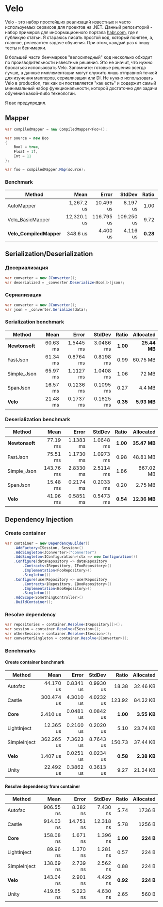 # Velo

Velo - это набор простейших реализаций известных и часто используемых сервисов для проектов на .NET. Данный репозиторий - набор примеров для информационного портала [habr.com](https://habr.com/ru/users/teoadal/posts), где я публикую статьи. Я стараюсь писать простой код, который понятен, а, главное, релевантен задаче обучения. При этом, каждый раз я пишу тесты и бенчмарки.

В большей части бенчмарков "велосипедный" код несколько обходит по производительности известные решения. Это не значит, что нужно бросаться использовать Velo. Запомните: готовые решения всегда лучше, а данные имплементации могут служить лишь отправной точкой для изучения мапперов, сериализации или DI. Не нужно использовать Velo в production, так как он поставляется "как есть" и содержит самый минимальный набор функциональности, которой достаточно для задачи обучения какой-либо технологии.

Я вас предупредил.

## Mapper

```cs
var compiledMapper = new CompiledMapper<Foo>();

var source = new Boo
{
    Bool = true,
    Float = 1f,
    Int = 11
};

var foo = compiledMapper.Map(source);
```

### Benchmark

|              Method |        Mean |      Error |     StdDev | Ratio |  Allocated |
|-------------------- |------------:|-----------:|-----------:|------:|-----------:|
|          AutoMapper |  1,267.2 us |  10.499 us |   8.197 us |  1.00 |   312.5 KB |
|    Velo_BasicMapper | 12,320.1 us | 116.795 us | 109.250 us |  9.72 |  3437.5 KB |
| **Velo_CompiledMapper** |    348.6 us |   4.400 us |   4.116 us |  **0.28** |   **312.5 KB** |

## Serialization/Deserialization

### Десериализация

```cs
var converter = new JConverter();
var deserialized = _converter.Deserialize<Boo[]>(json);
```

### Сериализация

```cs
var converter = new JConverter();
var json = _converter.Serialize(data);
```

### Serialization benchmark

|      Method |     Mean |     Error |    StdDev | Ratio | Allocated |
|------------ |---------:|----------:|----------:|------:|----------:|
|  **Newtonsoft** | 60.63 ms | 1.5445 ms | 3.0486 ms |  **1.00** |  **25.44 MB** |
|    FastJson | 61.34 ms | 0.8764 ms | 0.8198 ms |  0.99 |  60.75 MB |
| Simple_Json | 65.97 ms | 1.1127 ms | 1.0408 ms |  1.06 |     72 MB |
|    SpanJson | 16.57 ms | 0.1236 ms | 0.1095 ms |  0.27 |    4.4 MB |
|        **Velo** | 21.48 ms | 0.1737 ms | 0.1625 ms |  **0.35** |   **5.93 MB** |

### Deserialization benchmark

|      Method |      Mean |     Error |    StdDev | Ratio | Allocated |
|------------ |----------:|----------:|----------:|------:|----------:|
|  **Newtonsoft** |  77.19 ms | 1.1383 ms | 1.0648 ms |  **1.00** |  **35.47 MB** |
|    FastJson |  75.51 ms | 1.1730 ms | 1.0973 ms |  0.98 |  48.81 MB |
| Simple_Json | 143.76 ms | 2.8330 ms | 2.5114 ms |  1.86 | 667.02 MB |
|    SpanJson |  15.48 ms | 0.2174 ms | 0.2033 ms |  0.20 |   2.75 MB |
|        **Velo** |  41.96 ms | 0.5851 ms | 0.5473 ms |  **0.54** |  **12.36 MB** |


## Dependency Injection

### Create container

```cs
var container = new DependencyBuilder()
    .AddFactory<ISession, Session>()
    .AddSingleton<JConverter>("converter")
    .AddSingleton<IConfiguration>(ctx => new Configuration())
    .Configure(dataRepository => dataRepository
        .Contracts<IRepository, IFooRepository>()
        .Implementation<FooRepository>()
        .Singleton())
    .Configure(userRepository => userRepository
        .Contracts<IRepository, IBooRepository>()
        .Implementation<BooRepository>()
        .Singleton())
    .AddScope<SomethingController>()
    .BuildContainer();
```

### Resolve dependency

```cs
var repositories = container.Resolve<IRepository[]>();
var session = container.Resolve<ISession>();
var otherSession = container.Resolve<ISession>();
var converterSingleton = container.Resolve<JConverter>();
```

### Benchmarks

#### Create container benchmark

|       Method |       Mean |     Error |    StdDev |  Ratio | Allocated |
|------------- |-----------:|----------:|----------:|-------:|----------:|
|      Autofac |  44.170 us | 0.8341 us | 0.9930 us |  18.38 |  32.46 KB |
|       Castle | 300.474 us | 4.3010 us | 4.0232 us | 123.92 |  84.32 KB |
|         **Core** |   2.410 us | 0.0481 us | 0.0842 us |   **1.00** |   **3.55 KB** |
|  LightInject |  12.365 us | 0.2160 us | 0.2020 us |   5.10 |  23.74 KB |
| SimpleInject | 362.265 us | 7.3623 us | 8.7643 us | 150.73 |  37.44 KB |
|         **Velo** |   1.407 us | 0.0251 us | 0.0234 us |   **0.58** |   **2.38 KB** |
|        Unity |  22.492 us | 0.3862 us | 0.3613 us |   9.27 |  21.34 KB |

#### Resolve dependency from container

|       Method |      Mean |     Error |    StdDev | Ratio | Allocated |
|------------- |----------:|----------:|----------:|------:|----------:|
|      Autofac | 906.55 ns |  8.382 ns |  7.430 ns |  5.74 |    1736 B |
|       Castle | 914.03 ns | 14.751 ns | 12.318 ns |  5.78 |    1256 B |
|         **Core** | 158.08 ns |  1.671 ns |  1.396 ns |  **1.00** |     **224 B** |
|  LightInject |  89.96 ns |  1.370 ns |  1.281 ns |  0.57 |     224 B |
| SimpleInject | 138.69 ns |  2.739 ns |  2.562 ns |  0.88 |     224 B |
|         **Velo** | 143.04 ns |  2.901 ns |  4.429 ns |  **0.92** |     **224 B** |
|        Unity | 419.65 ns |  5.223 ns |  4.630 ns |  2.65 |     560 B |
